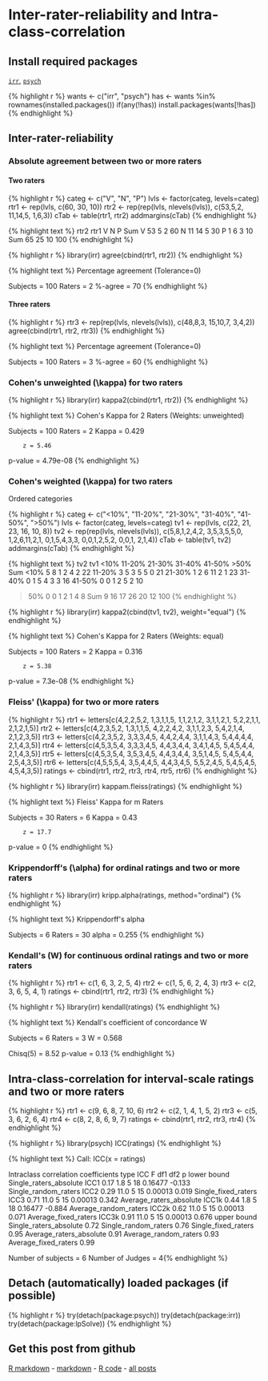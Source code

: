 Inter-rater-reliability and Intra-class-correlation
=========================

Install required packages
-------------------------

[`irr`](http://cran.r-project.org/package=irr), [`psych`](http://cran.r-project.org/package=psych)


{% highlight r %}
wants <- c("irr", "psych")
has   <- wants %in% rownames(installed.packages())
if(any(!has)) install.packages(wants[!has])
{% endhighlight %}


Inter-rater-reliability
-------------------------

### Absolute agreement between two or more raters

#### Two raters


{% highlight r %}
categ <- c("V", "N", "P")
lvls  <- factor(categ, levels=categ)
rtr1  <- rep(lvls, c(60, 30, 10))
rtr2  <- rep(rep(lvls, nlevels(lvls)), c(53,5,2, 11,14,5, 1,6,3))
cTab  <- table(rtr1, rtr2)
addmargins(cTab)
{% endhighlight %}



{% highlight text %}
     rtr2
rtr1    V   N   P Sum
  V    53   5   2  60
  N    11  14   5  30
  P     1   6   3  10
  Sum  65  25  10 100
{% endhighlight %}



{% highlight r %}
library(irr)
agree(cbind(rtr1, rtr2))
{% endhighlight %}



{% highlight text %}
 Percentage agreement (Tolerance=0)

 Subjects = 100 
   Raters = 2 
  %-agree = 70 
{% endhighlight %}


#### Three raters


{% highlight r %}
rtr3 <- rep(rep(lvls, nlevels(lvls)), c(48,8,3, 15,10,7, 3,4,2))
agree(cbind(rtr1, rtr2, rtr3))
{% endhighlight %}



{% highlight text %}
 Percentage agreement (Tolerance=0)

 Subjects = 100 
   Raters = 3 
  %-agree = 60 
{% endhighlight %}


### Cohen's unweighted \(\kappa\) for two raters


{% highlight r %}
library(irr)
kappa2(cbind(rtr1, rtr2))
{% endhighlight %}



{% highlight text %}
 Cohen's Kappa for 2 Raters (Weights: unweighted)

 Subjects = 100 
   Raters = 2 
    Kappa = 0.429 

        z = 5.46 
  p-value = 4.79e-08 
{% endhighlight %}


### Cohen's weighted \(\kappa\) for two raters

Ordered categories


{% highlight r %}
categ <- c("<10%", "11-20%", "21-30%", "31-40%", "41-50%", ">50%")
lvls  <- factor(categ, levels=categ)
tv1   <- rep(lvls, c(22, 21, 23, 16, 10, 8))
tv2   <- rep(rep(lvls, nlevels(lvls)), c(5,8,1,2,4,2, 3,5,3,5,5,0, 1,2,6,11,2,1,
                                         0,1,5,4,3,3, 0,0,1,2,5,2, 0,0,1, 2,1,4))
cTab  <- table(tv1, tv2)
addmargins(cTab)
{% endhighlight %}



{% highlight text %}
        tv2
tv1      <10% 11-20% 21-30% 31-40% 41-50% >50% Sum
  <10%      5      8      1      2      4    2  22
  11-20%    3      5      3      5      5    0  21
  21-30%    1      2      6     11      2    1  23
  31-40%    0      1      5      4      3    3  16
  41-50%    0      0      1      2      5    2  10
  >50%      0      0      1      2      1    4   8
  Sum       9     16     17     26     20   12 100
{% endhighlight %}



{% highlight r %}
library(irr)
kappa2(cbind(tv1, tv2), weight="equal")
{% endhighlight %}



{% highlight text %}
 Cohen's Kappa for 2 Raters (Weights: equal)

 Subjects = 100 
   Raters = 2 
    Kappa = 0.316 

        z = 5.38 
  p-value = 7.3e-08 
{% endhighlight %}


### Fleiss' \(\kappa\) for two or more raters


{% highlight r %}
rtr1 <- letters[c(4,2,2,5,2, 1,3,1,1,5, 1,1,2,1,2, 3,1,1,2,1, 5,2,2,1,1, 2,1,2,1,5)]
rtr2 <- letters[c(4,2,3,5,2, 1,3,1,1,5, 4,2,2,4,2, 3,1,1,2,3, 5,4,2,1,4, 2,1,2,3,5)]
rtr3 <- letters[c(4,2,3,5,2, 3,3,3,4,5, 4,4,2,4,4, 3,1,1,4,3, 5,4,4,4,4, 2,1,4,3,5)]
rtr4 <- letters[c(4,5,3,5,4, 3,3,3,4,5, 4,4,3,4,4, 3,4,1,4,5, 5,4,5,4,4, 2,1,4,3,5)]
rtr5 <- letters[c(4,5,3,5,4, 3,5,3,4,5, 4,4,3,4,4, 3,5,1,4,5, 5,4,5,4,4, 2,5,4,3,5)]
rtr6 <- letters[c(4,5,5,5,4, 3,5,4,4,5, 4,4,3,4,5, 5,5,2,4,5, 5,4,5,4,5, 4,5,4,3,5)]
ratings <- cbind(rtr1, rtr2, rtr3, rtr4, rtr5, rtr6)
{% endhighlight %}



{% highlight r %}
library(irr)
kappam.fleiss(ratings)
{% endhighlight %}



{% highlight text %}
 Fleiss' Kappa for m Raters

 Subjects = 30 
   Raters = 6 
    Kappa = 0.43 

        z = 17.7 
  p-value = 0 
{% endhighlight %}


### Krippendorff's \(\alpha\) for ordinal ratings and two or more raters


{% highlight r %}
library(irr)
kripp.alpha(ratings, method="ordinal")
{% endhighlight %}



{% highlight text %}
 Krippendorff's alpha

 Subjects = 6 
   Raters = 30 
    alpha = 0.255 
{% endhighlight %}


### Kendall's \(W\) for continuous ordinal ratings and two or more raters


{% highlight r %}
rtr1 <- c(1, 6, 3, 2, 5, 4)
rtr2 <- c(1, 5, 6, 2, 4, 3)
rtr3 <- c(2, 3, 6, 5, 4, 1)
ratings <- cbind(rtr1, rtr2, rtr3)
{% endhighlight %}



{% highlight r %}
library(irr)
kendall(ratings)
{% endhighlight %}



{% highlight text %}
 Kendall's coefficient of concordance W

 Subjects = 6 
   Raters = 3 
        W = 0.568 

 Chisq(5) = 8.52 
  p-value = 0.13 
{% endhighlight %}


Intra-class-correlation for interval-scale ratings and two or more raters
-------------------------


{% highlight r %}
rtr1 <- c(9, 6, 8, 7, 10, 6)
rtr2 <- c(2, 1, 4, 1,  5, 2)
rtr3 <- c(5, 3, 6, 2,  6, 4)
rtr4 <- c(8, 2, 8, 6,  9, 7)
ratings <- cbind(rtr1, rtr2, rtr3, rtr4)
{% endhighlight %}



{% highlight r %}
library(psych)
ICC(ratings)
{% endhighlight %}



{% highlight text %}
Call: ICC(x = ratings)

Intraclass correlation coefficients 
                         type  ICC    F df1 df2       p lower bound
Single_raters_absolute   ICC1 0.17  1.8   5  18 0.16477      -0.133
Single_random_raters     ICC2 0.29 11.0   5  15 0.00013       0.019
Single_fixed_raters      ICC3 0.71 11.0   5  15 0.00013       0.342
Average_raters_absolute ICC1k 0.44  1.8   5  18 0.16477      -0.884
Average_random_raters   ICC2k 0.62 11.0   5  15 0.00013       0.071
Average_fixed_raters    ICC3k 0.91 11.0   5  15 0.00013       0.676
                        upper bound
Single_raters_absolute         0.72
Single_random_raters           0.76
Single_fixed_raters            0.95
Average_raters_absolute        0.91
Average_random_raters          0.93
Average_fixed_raters           0.99

 Number of subjects = 6     Number of Judges =  4{% endhighlight %}


Detach (automatically) loaded packages (if possible)
-------------------------


{% highlight r %}
try(detach(package:psych))
try(detach(package:irr))
try(detach(package:lpSolve))
{% endhighlight %}


Get this post from github
----------------------------------------------

[R markdown](https://github.com/dwoll/RExRepos/raw/master/Rmd/interRaterICC.Rmd) - [markdown](https://github.com/dwoll/RExRepos/raw/master/md/interRaterICC.md) - [R code](https://github.com/dwoll/RExRepos/raw/master/R/interRaterICC.R) - [all posts](https://github.com/dwoll/RExRepos)
